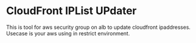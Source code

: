 CloudFront IPList UPdater
===

This is tool for aws security group on alb to update cloudfront ipaddresses.  
Usecase is your aws using in restrict environment.

